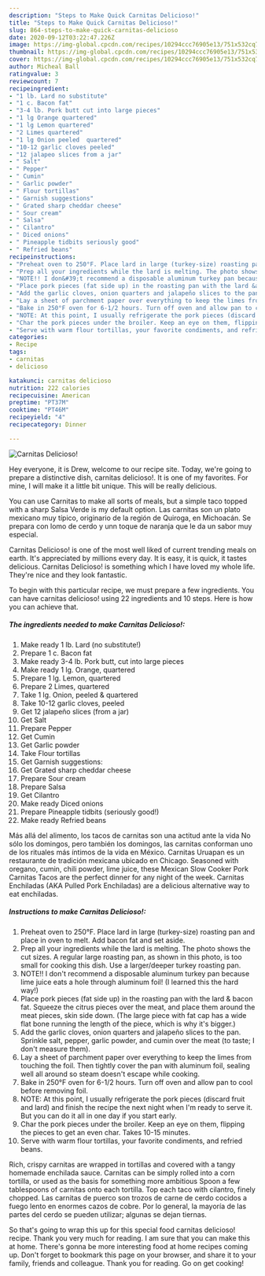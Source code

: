 ```yaml
---
description: "Steps to Make Quick Carnitas Delicioso!"
title: "Steps to Make Quick Carnitas Delicioso!"
slug: 864-steps-to-make-quick-carnitas-delicioso
date: 2020-09-12T03:22:47.226Z
image: https://img-global.cpcdn.com/recipes/10294ccc76905e13/751x532cq70/carnitas-delicioso-recipe-main-photo.jpg
thumbnail: https://img-global.cpcdn.com/recipes/10294ccc76905e13/751x532cq70/carnitas-delicioso-recipe-main-photo.jpg
cover: https://img-global.cpcdn.com/recipes/10294ccc76905e13/751x532cq70/carnitas-delicioso-recipe-main-photo.jpg
author: Micheal Ball
ratingvalue: 3
reviewcount: 7
recipeingredient:
- "1 lb. Lard no substitute"
- "1 c. Bacon fat"
- "3-4 lb. Pork butt cut into large pieces"
- "1 lg Orange quartered"
- "1 lg Lemon quartered"
- "2 Limes quartered"
- "1 lg Onion peeled  quartered"
- "10-12 garlic cloves peeled"
- "12 jalapeo slices from a jar"
- " Salt"
- " Pepper"
- " Cumin"
- " Garlic powder"
- " Flour tortillas"
- " Garnish suggestions"
- " Grated sharp cheddar cheese"
- " Sour cream"
- " Salsa"
- " Cilantro"
- " Diced onions"
- " Pineapple tidbits seriously good"
- " Refried beans"
recipeinstructions:
- "Preheat oven to 250°F. Place lard in large (turkey-size) roasting pan and place in oven to melt. Add bacon fat and set aside."
- "Prep all your ingredients while the lard is melting. The photo shows the cut sizes. A regular large roasting pan, as shown in this photo, is too small for cooking this dish. Use a larger/deeper turkey roasting pan."
- "NOTE!! I don&#39;t recommend a disposable aluminum turkey pan because lime juice eats a hole through aluminum foil! (I learned this the hard way!)"
- "Place pork pieces (fat side up) in the roasting pan with the lard &amp; bacon fat. Squeeze the citrus pieces over the meat, and place them around the meat pieces, skin side down. (The large piece with fat cap has a wide flat bone running the length of the piece, which is why it&#39;s bigger.)"
- "Add the garlic cloves, onion quarters and jalapeño slices to the pan. Sprinkle salt, pepper, garlic powder, and cumin over the meat (to taste; I don&#39;t measure them)."
- "Lay a sheet of parchment paper over everything to keep the limes from touching the foil. Then tightly cover the pan with aluminum foil, sealing well all around so steam doesn&#39;t escape while cooking."
- "Bake in 250°F oven for 6-1/2 hours. Turn off oven and allow pan to cool before removing foil."
- "NOTE: At this point, I usually refrigerate the pork pieces (discard fruit and lard) and finish the recipe the next night when I&#39;m ready to serve it. But you can do it all in one day if you start early."
- "Char the pork pieces under the broiler. Keep an eye on them, flipping the pieces to get an even char. Takes 10-15 minutes."
- "Serve with warm flour tortillas, your favorite condiments, and refried beans."
categories:
- Recipe
tags:
- carnitas
- delicioso

katakunci: carnitas delicioso 
nutrition: 222 calories
recipecuisine: American
preptime: "PT37M"
cooktime: "PT46M"
recipeyield: "4"
recipecategory: Dinner

---
```



![Carnitas Delicioso!](https://img-global.cpcdn.com/recipes/10294ccc76905e13/751x532cq70/carnitas-delicioso-recipe-main-photo.jpg)

Hey everyone, it is Drew, welcome to our recipe site. Today, we're going to prepare a distinctive dish, carnitas delicioso!. It is one of my favorites. For mine, I will make it a little bit unique. This will be really delicious.

You can use Carnitas to make all sorts of meals, but a simple taco topped with a sharp Salsa Verde is my default option. Las carnitas son un plato mexicano muy típico, originario de la región de Quiroga, en Michoacán. Se prepara con lomo de cerdo y unn toque de naranja que le da un sabor muy especial.

Carnitas Delicioso! is one of the most well liked of current trending meals on earth. It's appreciated by millions every day. It is easy, it is quick, it tastes delicious. Carnitas Delicioso! is something which I have loved my whole life. They're nice and they look fantastic.


To begin with this particular recipe, we must prepare a few ingredients. You can have carnitas delicioso! using 22 ingredients and 10 steps. Here is how you can achieve that.

<!--inarticleads1-->

##### The ingredients needed to make Carnitas Delicioso!:

1. Make ready 1 lb. Lard (no substitute!)
1. Prepare 1 c. Bacon fat
1. Make ready 3-4 lb. Pork butt, cut into large pieces
1. Make ready 1 lg. Orange, quartered
1. Prepare 1 lg. Lemon, quartered
1. Prepare 2 Limes, quartered
1. Take 1 lg. Onion, peeled &amp; quartered
1. Take 10-12 garlic cloves, peeled
1. Get 12 jalapeño slices (from a jar)
1. Get  Salt
1. Prepare  Pepper
1. Get  Cumin
1. Get  Garlic powder
1. Take  Flour tortillas
1. Get  Garnish suggestions:
1. Get  Grated sharp cheddar cheese
1. Prepare  Sour cream
1. Prepare  Salsa
1. Get  Cilantro
1. Make ready  Diced onions
1. Prepare  Pineapple tidbits (seriously good!)
1. Make ready  Refried beans


Más allá del alimento, los tacos de carnitas son una actitud ante la vida No sólo los domingos, pero también los domingos, las carnitas conforman uno de los rituales más íntimos de la vida en México. Carnitas Uruapan es un restaurante de tradición mexicana ubicado en Chicago. Seasoned with oregano, cumin, chili powder, lime juice, these Mexican Slow Cooker Pork Carnitas Tacos are the perfect dinner for any night of the week. Carnitas Enchiladas (AKA Pulled Pork Enchiladas) are a delicious alternative way to eat enchiladas. 

<!--inarticleads2-->

##### Instructions to make Carnitas Delicioso!:

1. Preheat oven to 250°F. Place lard in large (turkey-size) roasting pan and place in oven to melt. Add bacon fat and set aside.
1. Prep all your ingredients while the lard is melting. The photo shows the cut sizes. A regular large roasting pan, as shown in this photo, is too small for cooking this dish. Use a larger/deeper turkey roasting pan.
1. NOTE!! I don&#39;t recommend a disposable aluminum turkey pan because lime juice eats a hole through aluminum foil! (I learned this the hard way!)
1. Place pork pieces (fat side up) in the roasting pan with the lard &amp; bacon fat. Squeeze the citrus pieces over the meat, and place them around the meat pieces, skin side down. (The large piece with fat cap has a wide flat bone running the length of the piece, which is why it&#39;s bigger.)
1. Add the garlic cloves, onion quarters and jalapeño slices to the pan. Sprinkle salt, pepper, garlic powder, and cumin over the meat (to taste; I don&#39;t measure them).
1. Lay a sheet of parchment paper over everything to keep the limes from touching the foil. Then tightly cover the pan with aluminum foil, sealing well all around so steam doesn&#39;t escape while cooking.
1. Bake in 250°F oven for 6-1/2 hours. Turn off oven and allow pan to cool before removing foil.
1. NOTE: At this point, I usually refrigerate the pork pieces (discard fruit and lard) and finish the recipe the next night when I&#39;m ready to serve it. But you can do it all in one day if you start early.
1. Char the pork pieces under the broiler. Keep an eye on them, flipping the pieces to get an even char. Takes 10-15 minutes.
1. Serve with warm flour tortillas, your favorite condiments, and refried beans.


Rich, crispy carnitas are wrapped in tortillas and covered with a tangy homemade enchilada sauce. Carnitas can be simply rolled into a corn tortilla, or used as the basis for something more ambitious Spoon a few tablespoons of carnitas onto each tortilla. Top each taco with cilantro, finely chopped. Las carnitas de puerco son trozos de carne de cerdo cocidos a fuego lento en enormes cazos de cobre. Por lo general, la mayoría de las partes del cerdo se pueden utilizar; algunas se dejan tiernas. 

So that's going to wrap this up for this special food carnitas delicioso! recipe. Thank you very much for reading. I am sure that you can make this at home. There's gonna be more interesting food at home recipes coming up. Don't forget to bookmark this page on your browser, and share it to your family, friends and colleague. Thank you for reading. Go on get cooking!
